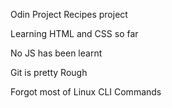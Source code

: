 Odin Project Recipes project

Learning HTML and CSS so far

No JS has been learnt

Git is pretty Rough 

Forgot most of Linux CLI Commands
